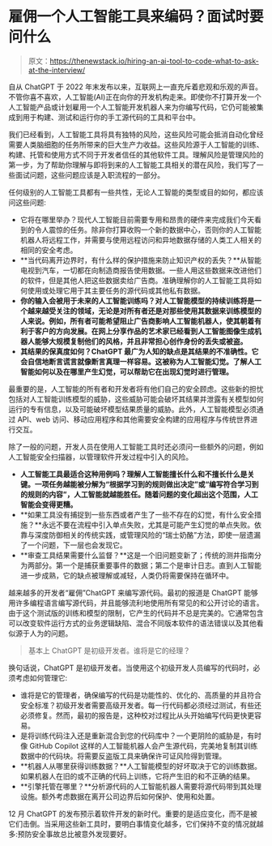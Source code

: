 # 雇佣一个人工智能工具来编码？面试时要问什么

> 原文：<https://thenewstack.io/hiring-an-ai-tool-to-code-what-to-ask-at-the-interview/>

自从 ChatGPT 于 2022 年末发布以来，互联网上一直充斥着悲观和乐观的声音。不管你喜不喜欢，人工智能(AI)正在向你的开发机构走来。即使你不打算开发一个人工智能产品或计划雇用一个人工智能开发机器人来为你编写代码，它仍可能被集成到用于构建、测试和运行你的手工源代码的工具和平台中。

我们已经看到，人工智能工具将具有独特的风险，这些风险可能会抵消自动化曾经需要人类脑细胞的任务所带来的巨大生产力收益。这些风险源于人工智能的训练、构建、托管和使用方式不同于开发者信任的其他软件工具。理解风险是管理风险的第一步，为了帮助你理解与即将到来的人工智能工具相关的潜在风险，我们写了一些面试问题，这些问题应该是入职流程的一部分。

任何级别的人工智能工具都有一些共性，无论人工智能的类型或目的如何，都应该问这些问题:

*   它将在哪里举办？现代人工智能目前需要专用和昂贵的硬件来完成我们今天看到的令人震惊的任务。除非你打算收购一个新的数据中心，否则你的人工智能机器人将远程工作，并需要与使用远程访问和异地数据存储的人类工人相关的相同的安全考虑。
*   **当代码离开边界时，有什么样的保护措施来防止知识产权的丢失？**从智能电视到汽车，一切都在向制造商报告使用数据。一些人用这些数据来改进他们的软件，但是其他人把这些数据卖给广告商。准确理解你的人工智能工具将如何使用或处理它用于其主要任务的源代码或其他私有数据。
*   **你的输入会被用于未来的人工智能训练吗？对人工智能模型的持续训练将是一个越来越受关注的领域，无论是对所有者还是对那些使用其数据来训练模型的人来说。例如，所有者可能希望阻止广告商影响人工智能机器人，使其朝着有利于客户的方向发展。在网上分享作品的艺术家已经看到人工智能图像生成机器人能够大规模复制他们的风格，并且非常担心创作身份的丢失或被盗。**
*   **其结果的保真度如何？ChatGPT 最广为人知的缺点是其结果的不准确性。它会自信地断言谎言就像断言真理一样容易。这被称为人工智能幻觉。了解人工智能如何以及在哪里产生幻觉，可以帮助它在出现幻觉时进行管理。**

最重要的是，人工智能的所有者和开发者将有他们自己的安全顾虑。这些新的担忧包括对人工智能训练模型的威胁，这些威胁可能会破坏其结果并泄露有关模型如何运行的专有信息，以及可能破坏模型结果质量的威胁。此外，人工智能模型必须通过 API、web 访问、移动应用程序和其他需要安全构建的应用程序与传统世界进行交互。

除了一般的问题，开发人员在使用人工智能工具时还必须问一些额外的问题，例如人工智能安全扫描器，以管理软件开发过程中引入的风险。

*   **人工智能工具最适合这种用例吗？理解人工智能擅长什么和不擅长什么是关键。一项任务越能被分解为“根据学习到的规则做出决定”或“编写符合学习到的规则的内容”，人工智能就越能胜任。随着问题的变化超出这个范围，人工智能会变得更糟。**
*   **如果工具没有捕捉到一些东西或者产生了一些不存在的幻觉，有什么安全措施？**永远不要在流程中引入单点失败，尤其是可能产生幻觉的单点失败。依靠与深度防御相关的传统实践，或管理风险的“瑞士奶酪”方法，即使一层遗漏了一个问题，下一层也会发现它。
*   **审查工具结果需要什么监督？**这是一个旧问题变新了；传统的测井指南分为两部分。第一个是捕获重要事件的数据；第二个是审计日志。直到人工智能进一步成熟，它的缺点被理解或减轻，人类仍将需要保持在循环中。

越来越多的开发者“雇佣”ChatGPT 来编写源代码。最初的报道是 ChatGPT 能够用许多编程语言编写源代码，并且能够流利地使用所有常见的和公开讨论的语言。由于这个测试版的训练和模型的限制，它产生的代码并不总是完美的。它通常包含可以改变软件运行方式的业务逻辑缺陷、混合不同版本软件的语法错误以及其他看似源于人为的问题。

> 基本上 ChatGPT 是初级开发者。谁将是它的经理？

换句话说，ChatGPT 是初级开发者。当使用这个初级开发人员编写的代码时，必须考虑如何管理它:

*   谁将是它的管理者，确保编写的代码是功能性的、优化的、高质量的并且符合安全标准？初级开发者需要高级开发者。每一行代码都必须经过测试，有些还必须修复。然而，最初的报告是，这种校对过程比从头开始编写代码更快更容易。
*   是将训练代码注入还是重新混合到您的代码库中？一个更阴险的威胁是，有时像 GitHub Copilot 这样的人工智能机器人会产生源代码，完美地复制其训练数据中的代码块。将需要反盗版工具来确保许可证风险得到管理。
*   **机器人从哪里获得训练数据？**人工智能模型的好坏取决于它的训练数据。如果机器人在旧的或不正确的代码上训练，它将产生旧的和不正确的结果。
*   **引擎托管在哪里？**分析源代码的人工智能机器人需要将源代码带到其处理设施。额外考虑数据在离开公司边界后如何保护、使用和处置。

12 月 ChatGPT 的发布预示着软件开发的新时代。重要的是适应变化，而不是被它们击倒。当采用这些新工具时，要明白事情变化越多，它们保持不变的情况就越多:预防安全事故总比被意外发现要好。

<svg xmlns:xlink="http://www.w3.org/1999/xlink" viewBox="0 0 68 31" version="1.1"><title>Group</title> <desc>Created with Sketch.</desc></svg>